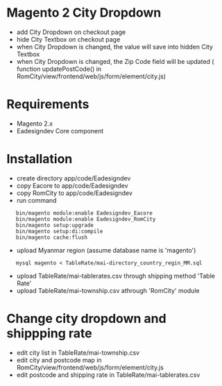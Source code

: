 # Magento 2 City Dropdown
- add City Dropdown on checkout page
- hide City Textbox on checkout page
- when City Dropdown is changed, the value will save into hidden City Textbox
- when City Dropdown is changed, the Zip Code field will be updated ( function updatePostCode() in RomCity/view/frontend/web/js/form/element/city.js)

# Requirements
- Magento 2.x
- Eadesigndev Core component

# Installation
- create directory app/code/Eadesigndev
- copy Eacore to app/code/Eadesigndev
- copy RomCity to app/code/Eadesigndev
- run command
```
   bin/magento module:enable Eadesigndev_Eacore
   bin/magento module:enable Eadesigndev_RomCity
   bin/magento setup:upgrade
   bin/magento setup:di:compile
   bin/magento cache:flush
```
- upload Myanmar region (assume database name is 'magento')
```
   mysql magento < TableRate/mai-directory_country_regin_MM.sql
```
- upload TableRate/mai-tablerates.csv through shipping method 'Table Rate'
- upload TableRate/mai-township.csv athrough 'RomCity' module

# Change city dropdown and shippping rate
- edit city list in TableRate/mai-township.csv
- edit city and postcode map in RomCity/view/frontend/web/js/form/element/city.js
- edit postcode and shipping rate in TableRate/mai-tablerates.csv



